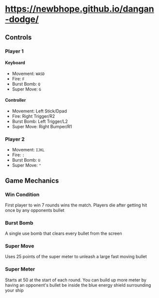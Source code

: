 # https://newbhope.github.io/dangan-dodge/

## Controls
### Player 1
#### Keyboard
* Movement: `WASD`
* Fire: `F`
* Burst Bomb: `Q`
* Super Move: `G`
#### Controller
* Movement: Left Stick/Dpad
* Fire: Right Trigger/R2
* Burst Bomb: Left Trigger/L2
* Super Move: Right Bumper/R1

### Player 2
* Movement: `IJKL`
* Fire: `:`
* Burst Bomb: `U`
* Super Move: `"`

## Game Mechanics

### Win Condition
First player to win 7 rounds wins the match. Players die after getting hit once by any opponents bullet

### Burst Bomb
A single use bomb that clears every bullet from the screen

### Super Move
Uses 25 points of the super meter to unleash a large fast moving bullet

### Super Meter
Starts at 50 at the start of each round. You can build up more meter by having an opponent's bullet be inside the blue energy shield surrounding your ship
